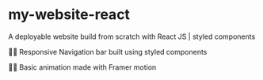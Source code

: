 # my-website-react
A deployable website build from scratch with React JS | styled components

🐱‍👤 Responsive Navigation bar built using styled components

🐱‍👤 Basic animation made with Framer motion
